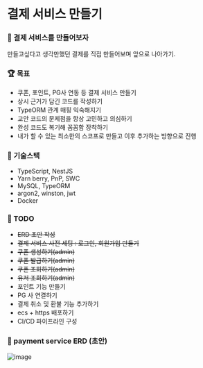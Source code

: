 # 결제 서비스 만들기

### 🎉 결제 서비스를 만들어보자

만들고싶다고 생각만했던 결제를 직접 만들어보며 앞으로 나아가기.

### 🏆 목표

- 쿠폰, 포인트, PG사 연동 등 결제 서비스 만들기
- 상시 근거가 담긴 코드를 작성하기
- TypeORM 관계 매핑 익숙해지기
- 교안 코드의 문제점을 항상 고민하고 의심하기
- 완성 코드도 복기해 꼼꼼함 장착하기
- 내가 할 수 있는 최소한의 스코프로 만들고 이후 추가하는 방향으로 진행

### 📘 기술스택

- TypeScript, NestJS
- Yarn berry, PnP, SWC
- MySQL, TypeORM
- argon2, winston, jwt
- Docker

### 🚀 TODO

- ~~ERD 초안 작성~~
- ~~결제 서비스 사전 세팅 : 로그인, 회원가입 만들기~~
- ~~쿠폰 생성하기(admin)~~
- ~~쿠폰 발급하기(admin)~~
- ~~쿠폰 조회하기(admin)~~
- ~~유저 조회하기(admin)~~
- 포인트 기능 만들기
- PG 사 연결하기
- 결제 취소 및 환불 기능 추가하기
- ecs + https 배포하기
- CI/CD 파이프라인 구성

### 💸 payment service ERD (초안)

![image](https://github.com/munyeol-Yoon/mini-BE/assets/50113066/c68228c5-6283-4ee6-b96f-e01d3fd2ccde)
